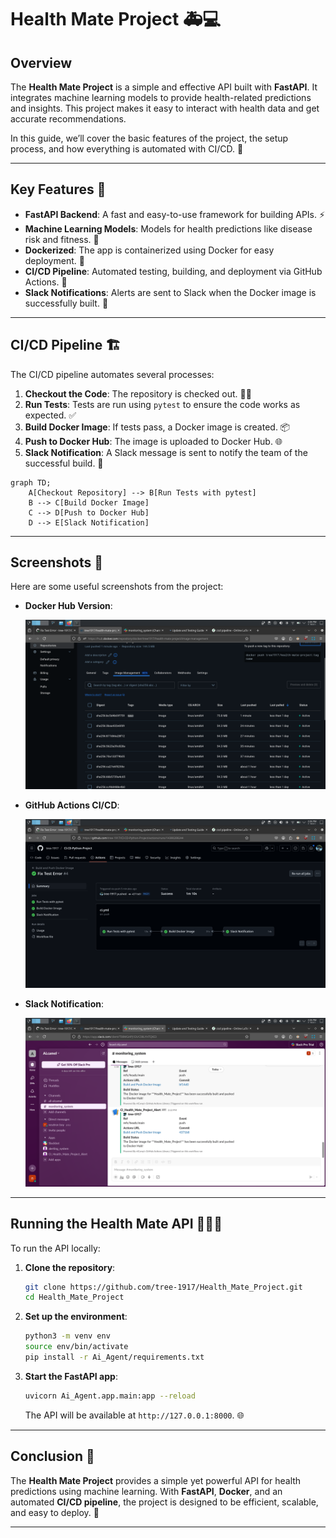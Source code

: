 # Health Mate Project 🚑💻

## Overview

The **Health Mate Project** is a simple and effective API built with **FastAPI**. It integrates machine learning models to provide health-related predictions and insights. This project makes it easy to interact with health data and get accurate recommendations.

In this guide, we’ll cover the basic features of the project, the setup process, and how everything is automated with CI/CD. 🚀

---

## Key Features 🌟

- **FastAPI Backend**: A fast and easy-to-use framework for building APIs. ⚡
- **Machine Learning Models**: Models for health predictions like disease risk and fitness. 🤖
- **Dockerized**: The app is containerized using Docker for easy deployment. 🐳
- **CI/CD Pipeline**: Automated testing, building, and deployment via GitHub Actions. 🔄
- **Slack Notifications**: Alerts are sent to Slack when the Docker image is successfully built. 📲

---

## CI/CD Pipeline 🏗️

The CI/CD pipeline automates several processes:

1. **Checkout the Code**: The repository is checked out. 👨‍💻
2. **Run Tests**: Tests are run using `pytest` to ensure the code works as expected. ✅
3. **Build Docker Image**: If tests pass, a Docker image is created. 📦
4. **Push to Docker Hub**: The image is uploaded to Docker Hub. 🌐
5. **Slack Notification**: A Slack message is sent to notify the team of the successful build. 📢

```mermaid
graph TD;
    A[Checkout Repository] --> B[Run Tests with pytest]
    B --> C[Build Docker Image]
    C --> D[Push to Docker Hub]
    D --> E[Slack Notification]
```

---

## Screenshots 📸

Here are some useful screenshots from the project:

- **Docker Hub Version**:
  
  ![Docker Hub Version](ScreenShoots/Docker_hub_Version.png)

- **GitHub Actions CI/CD**:
  
  ![GitHub Actions](ScreenShoots/github_actions.png)

- **Slack Notification**:
  
  ![Slack Notification](ScreenShoots/slack_notify.png)

---

## Running the Health Mate API 🏃‍♂️💨

To run the API locally:

1. **Clone the repository**:

   ```bash
   git clone https://github.com/tree-1917/Health_Mate_Project.git
   cd Health_Mate_Project
   ```

2. **Set up the environment**:

   ```bash
   python3 -m venv env
   source env/bin/activate
   pip install -r Ai_Agent/requirements.txt
   ```

3. **Start the FastAPI app**:

   ```bash
   uvicorn Ai_Agent.app.main:app --reload
   ```

   The API will be available at `http://127.0.0.1:8000`. 🌐

---

## Conclusion 🎉

The **Health Mate Project** provides a simple yet powerful API for health predictions using machine learning. With **FastAPI**, **Docker**, and an automated **CI/CD pipeline**, the project is designed to be efficient, scalable, and easy to deploy. 🚀

---

